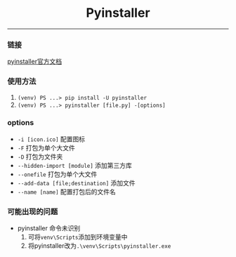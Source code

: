 <h1  style="text-align: center;">Pyinstaller</h1>

<hr>

### 链接

[pyinstaller官方文档](https://pyinstaller.org/en/stable/)

### 使用方法

1. `(venv) PS ...> pip install -U pyinstaller`
2. `(venv) PS ...> pyinstaller [file.py] -[options]`

### options

- `-i [icon.ico]` 配置图标
- `-F` 打包为单个大文件
- `-D` 打包为文件夹
- `--hidden-import [module]` 添加第三方库
- `--onefile` 打包为单个大文件
- `--add-data [file;destination]` 添加文件
- `--name [name]` 配置打包后的文件名

### 可能出现的问题

- pyinstaller 命令未识别
  1. 可将`venv\Scripts`添加到环境变量中
  2. 将pyinstaller改为`.\venv\Scripts\pyinstaller.exe`